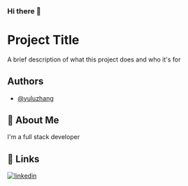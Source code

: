 ### Hi there 👋

# Project Title

A brief description of what this project does and who it's for


## Authors

- [@yuluzhang](https://github.com/yuluzhang)

  
## 🚀 About Me
I'm a full stack developer

  
## 🔗 Links
[![linkedin](https://img.shields.io/badge/linkedin-0A66C2?style=for-the-badge&logo=linkedin&logoColor=white)](https://www.linkedin.com/in/yuluzhang/)
